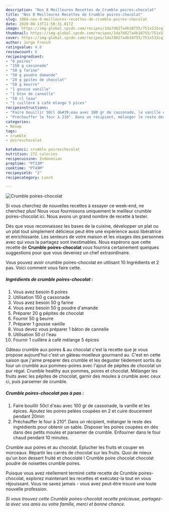```yaml
---
description: "Nos 8 Meilleures Recettes de Crumble poires-chocolat"
title: "Nos 8 Meilleures Recettes de Crumble poires-chocolat"
slug: 1064-nos-8-meilleures-recettes-de-crumble-poires-chocolat
date: 2020-08-13T11:58:31.017Z
image: https://img-global.cpcdn.com/recipes/1da7d827a4b10755/751x532cq70/crumble-poires-chocolat-photo-principale-de-la-recette.jpg
thumbnail: https://img-global.cpcdn.com/recipes/1da7d827a4b10755/751x532cq70/crumble-poires-chocolat-photo-principale-de-la-recette.jpg
cover: https://img-global.cpcdn.com/recipes/1da7d827a4b10755/751x532cq70/crumble-poires-chocolat-photo-principale-de-la-recette.jpg
author: Jorge French
ratingvalue: 4.8
reviewcount: 6
recipeingredient:
- "6 poires"
- "150 g cassonade"
- "50 g farine"
- "50 g poudre damande"
- "20 g ppites de chocolat"
- "50 g beurre"
- "1 gousse vanille"
- "1 bton de cannelle"
- "50 cl leau"
- "1 cuillère à café mlange 5 pices"
recipeinstructions:
- "Faire bouillir 50cl d&#39;eau avec 100 gr de cassonade, la vanille et les épices. Ajoutez les poires pelées coupées en 2 et cuire doucement pendant 20min"
- "Préchauffer le four à 210°. Dans un récipient, mélanger le reste des ingrédients pour obtenir un sable. Disposer les poires coupées en dés dans des petits moules et parsemer de crumble. Enfourner dans le four chaud pendant 10 minutes."
categories:
- Resep
tags:
- crumble
- poireschocolat

katakunci: crumble poireschocolat 
nutrition: 272 calories
recipecuisine: Indonesian
preptime: "PT33M"
cooktime: "PT49M"
recipeyield: "2"
recipecategory: Lunch

---
```



![Crumble poires-chocolat](https://img-global.cpcdn.com/recipes/1da7d827a4b10755/751x532cq70/crumble-poires-chocolat-photo-principale-de-la-recette.jpg)

Si vous cherchez de nouvelles recettes à essayer ce week-end, ne cherchez plus! Nous vous fournissons uniquement le meilleur crumble poires-chocolat ici. Nous avons un grand nombre de recette à tester.

Dès que vous reconnaissez les bases de la cuisine, développer un plat ou un plat tout simplement délicieux peut être une expérience aussi libératrice et enrichissante. Les senteurs de votre maison et les visages des personnes avec qui vous la partagez sont inestimables. Nous espérons que cette recette de <strong> Crumble poires-chocolat </strong> vous fournira certainement quelques suggestions pour que vous deveniez un chef extraordinaire.

<!--inarticleads1-->

Vous pouvez avoir crumble poires-chocolat en utilisant 10 Ingrédients et 2 pas. Voici comment vous faire cette.

##### Ingrédients de crumble poires-chocolat :

1. Vous avez besoin 6 poires
1. Utilisation 150 g cassonade
1. Vous avez besoin 50 g farine
1. Vous avez besoin 50 g poudre d&#39;amande
1. Préparer 20 g pépites de chocolat
1. Fournir 50 g beurre
1. Préparer 1 gousse vanille
1. Vous devez vous préparer 1 bâton de cannelle
1. Utilisation 50 cl l&#39;eau
1. Fournir 1 cuillère à café mélange 5 épices


Gâteau crumble aux poires &amp; au chocolat c&#39;est la recette que je vous propose aujourd&#39;hui c&#39;est un gâteau moelleux gourmand au. C&#39;est en cette saison que j&#39;aime preparer des crumble et les deguster tièdement sortis du four un crumble aux pommes-poires avec l&#39;ajout de pépites de chocolat un pur régal. Crumble healthy aux pommes, poires et chocolat. Mélanger les fruits avec les pépites de chocolat, garnir des moules à crumble avec ceux ci, puis parsemer de crumble. 

<!--inarticleads2-->

##### Crumble poires-chocolat pas à pas :

1. Faire bouillir 50cl d&#39;eau avec 100 gr de cassonade, la vanille et les épices. Ajoutez les poires pelées coupées en 2 et cuire doucement pendant 20min
1. Préchauffer le four à 210°. Dans un récipient, mélanger le reste des ingrédients pour obtenir un sable. Disposer les poires coupées en dés dans des petits moules et parsemer de crumble. Enfourner dans le four chaud pendant 10 minutes.


Crumble aux poires et au chocolat. Eplucher les fruits et couper en morceaux. Répartir les carrés de chocolat sur les fruits. Quoi de mieux qu&#39;un bon dessert fruité et chocolaté ! Crumble poire chocolat chocolat poudre de noisettes crumble poires. 

<!--inarticleads1-->

<p>
Puisque vous avez réellement terminé cette recette de Crumble poires-chocolat, explorez maintenant les recettes et exécutez-la tout en vous réjouissant. Vous ne savez jamais - vous avez peut-être trouvé une toute nouvelle profession.
</p>

<p>
<i>Si vous trouvez cette Crumble poires-chocolat recette précieuse, partagez-la avec vos amis ou votre famille, merci et bonne chance.</i>
</p>
